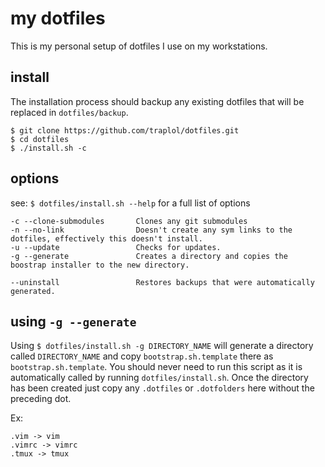 # my dotfiles
This is my personal setup of dotfiles I use on my workstations.

## install
The installation process should backup any existing dotfiles that will be replaced in ``` dotfiles/backup ```.
```
$ git clone https://github.com/traplol/dotfiles.git
$ cd dotfiles
$ ./install.sh -c
```
## options
see: ``` $ dotfiles/install.sh --help ``` for a full list of options
```
-c --clone-submodules       Clones any git submodules
-n --no-link                Doesn't create any sym links to the dotfiles, effectively this doesn't install.
-u --update                 Checks for updates.
-g --generate               Creates a directory and copies the boostrap installer to the new directory.

--uninstall                 Restores backups that were automatically generated.
```

## using ``` -g --generate ```
Using ``` $ dotfiles/install.sh -g DIRECTORY_NAME ``` will generate a directory called ```DIRECTORY_NAME``` and
copy ```bootstrap.sh.template``` there as ```bootstrap.sh.template```. You should never need to run this script
as it is automatically called by running ```dotfiles/install.sh```. Once the directory has been created just copy
any ```.dotfiles``` or ```.dotfolders``` here without the preceding dot.

Ex:
```
.vim -> vim
.vimrc -> vimrc
.tmux -> tmux
```

